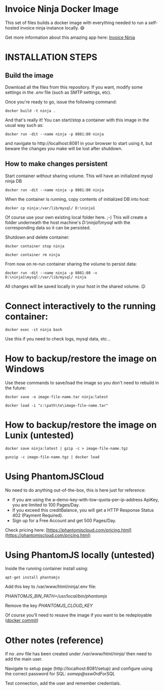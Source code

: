 # Invoice Ninja Docker Image
This set of files builds a docker image with everything needed to run a self-hosted invoice ninja instance locally. 😄

Get more information about this amazing app here: [Invoice Ninja](https://www.invoiceninja.org)

# INSTALLATION STEPS
## Build the image
Download all the files from this repository. If you want, modify some settings in the _.env_ file (such as SMTP settings, etc).

Once you're ready to go, issue the following command:

`docker build -t ninja .`

And that's really it! You can start/stop a container with this image in the usual way such as:

`docker run -dit --name ninja -p 8081:80 ninja`

and navigate to http://localhost:8081 in your browser to start using it, but beware the changes you make will be lost after shutdown.


## How to make changes persistent
Start container _without_ sharing volume. This will have an initialized mysql ninja DB

`docker run -dit --name ninja -p 8081:80 ninja`

When the container is running, copy contents of initialized DB into host:

`docker cp ninja:/var/lib/mysql/ D:\ninja1`

Of course use your own existing local folder here. ;-)
This will create a folder underneath the host machine's _D:\ninja1\mysql_ with the corresponding data so it can be persisted.

Shutdown and delete container:

`docker container stop ninja`

`docker container rm ninja`

From now on re-run container sharing the volume to persist data:

`docker run -dit --name ninja -p 8081:80 -v D:\ninja1\mysql:/var/lib/mysql/ ninja`

All changes will be saved locally in your host in the shared volume. 😉

# Connect interactively to the running container:

`docker exec -it ninja bash`

Use this if you need to check logs, mysql data, etc...

# How to backup/restore the image on Windows
Use these commands to save/load the image so you don't need to rebuild in the future:

`docker save -o image-file-name.tar ninja:latest`

`docker load -i "c:\path\to\image-file-name.tar"`

# How to backup/restore the image on Lunix (untested)

`docker save ninja:latest | gzip -c > image-file-name.tgz`

`gunzip -c image-file-name.tgz | docker load`

# Using PhantomJSCloud
No need to do anything out-of-the-box, this is here just for reference:

- If you are using the a-demo-key-with-low-quota-per-ip-address ApiKey, you are limited to 100 Pages/Day.
- If you exceed this creditBalance, you will get a HTTP Response Status 402 (Payment Required).
- Sign up for a Free Account and get 500 Pages/Day.

Check pricing here: [https://phantomjscloud.com/pricing.html](https://phantomjscloud.com/pricing.html)

# Using PhantomJS locally (untested)
Inside the running container install using:

`apt-get install phantomjs`

Add this key to /var/www/html/ninja/.env file:

_PHANTOMJS_BIN_PATH=/usr/local/bin/phantomjs_

Remove the key _PHANTOMJS_CLOUD_KEY_

Of course you'll need to resave the image if you want to be redeployable ([docker commit](https://docs.docker.com/engine/reference/commandline/commit/))

# Other notes (reference)
If no _.env_ file has been created under _/var/www/html/ninja/_ then need to add the main user.

Navigate to setup page (http://localhost:8081/setup) and configure using the correct password for SQL: _somep@ssw0rdForSQL_

Test connection, add the user and remember credentials.
